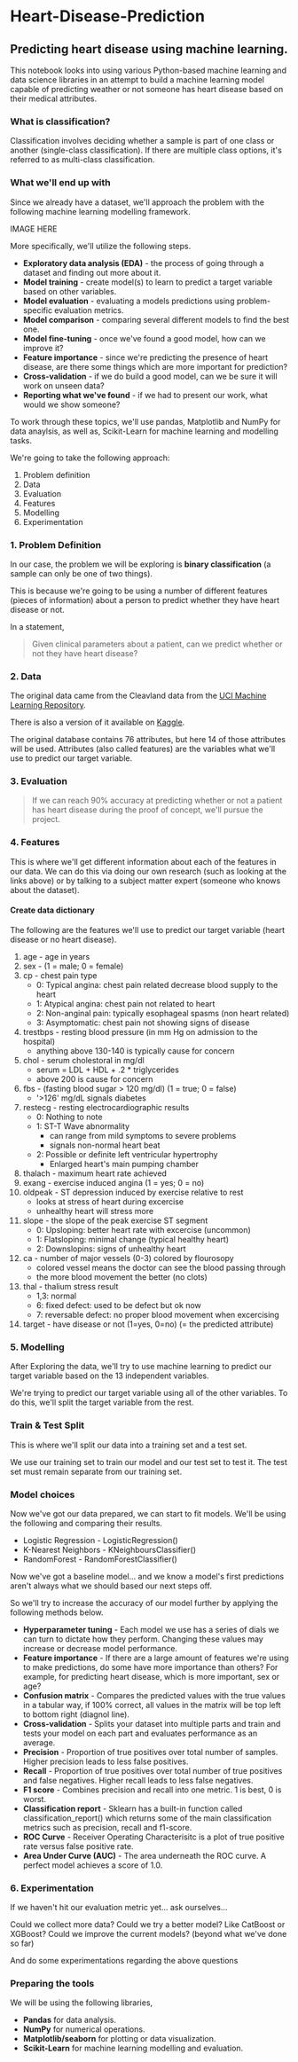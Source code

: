 # Heart-Disease-Prediction
## Predicting heart disease using machine learning.

This notebook looks into using various Python-based machine learning and data science libraries in an attempt to build a machine learning model capable of predicting weather or not someone has heart disease based on their medical attributes.

### What is classification?
Classification involves deciding whether a sample is part of one class or another (single-class classification). If there are multiple class options, it's referred to as multi-class classification.

### What we'll end up with
Since we already have a dataset, we'll approach the problem with the following machine learning modelling framework.

IMAGE HERE

More specifically, we'll utilize the following steps.

- **Exploratory data analysis (EDA)** - the process of going through a dataset and finding out more about it.
- **Model training** - create model(s) to learn to predict a target variable based on other variables.
- **Model evaluation** - evaluating a models predictions using problem-specific evaluation metrics.
- **Model comparison** - comparing several different models to find the best one.
- **Model fine-tuning** - once we've found a good model, how can we improve it?
- **Feature importance** - since we're predicting the presence of heart disease, are there some things which are more important for prediction?
- **Cross-validation** - if we do build a good model, can we be sure it will work on unseen data?
- **Reporting what we've found** - if we had to present our work, what would we show someone?

To work through these topics, we'll use pandas, Matplotlib and NumPy for data anaylsis, as well as, Scikit-Learn for machine learning and modelling tasks.

We're going to take the following approach:

1. Problem definition
2. Data
3. Evaluation
4. Features
5. Modelling
6. Experimentation

### 1. Problem Definition
In our case, the problem we will be exploring is **binary classification** (a sample can only be one of two things).

This is because we're going to be using a number of different features (pieces of information) about a person to predict whether they have heart disease or not.

In a statement,
> Given clinical parameters about a patient, can we predict whether or not they have heart disease?

### 2. Data
The original data came from the Cleavland data from the [UCI Machine Learning Repository](https://archive.ics.uci.edu/ml/datasets/heart+Disease).

There is also a version of it available on [Kaggle](https://www.kaggle.com/ronitf/heart-disease-uci).

The original database contains 76 attributes, but here 14 of those attributes will be used. Attributes (also called features) are the variables what we'll use to predict our target variable.

### 3. Evaluation
> If we can reach 90% accuracy at predicting whether or not a patient has heart disease during the proof of concept, we'll pursue the project.

### 4. Features
This is where we'll get different information about each of the features in our data. We can do this via doing our own research (such as looking at the links above) or by talking to a subject matter expert (someone who knows about the dataset).

#### Create data dictionary

The following are the features we'll use to predict our target variable (heart disease or no heart disease).

1. age - age in years
2. sex - (1 = male; 0 = female)
3. cp - chest pain type
   - 0: Typical angina: chest pain related decrease blood supply to the heart
   - 1: Atypical angina: chest pain not related to heart
   - 2: Non-anginal pain: typically esophageal spasms (non heart related)
   - 3: Asymptomatic: chest pain not showing signs of disease
4. trestbps - resting blood pressure (in mm Hg on admission to the hospital)
   - anything above 130-140 is typically cause for concern
5. chol - serum cholestoral in mg/dl
   - serum = LDL + HDL + .2 * triglycerides
   - above 200 is cause for concern
6. fbs - (fasting blood sugar > 120 mg/dl) (1 = true; 0 = false)
   - '>126' mg/dL signals diabetes
7. restecg - resting electrocardiographic results
   - 0: Nothing to note
   - 1: ST-T Wave abnormality
     - can range from mild symptoms to severe problems
     - signals non-normal heart beat
   - 2: Possible or definite left ventricular hypertrophy
     - Enlarged heart's main pumping chamber
8. thalach - maximum heart rate achieved
9. exang - exercise induced angina (1 = yes; 0 = no)
10. oldpeak - ST depression induced by exercise relative to rest
    - looks at stress of heart during excercise
    - unhealthy heart will stress more
11. slope - the slope of the peak exercise ST segment
    - 0: Upsloping: better heart rate with excercise (uncommon)
    - 1: Flatsloping: minimal change (typical healthy heart)
    - 2: Downslopins: signs of unhealthy heart
12. ca - number of major vessels (0-3) colored by flourosopy
    - colored vessel means the doctor can see the blood passing through
    - the more blood movement the better (no clots)
13. thal - thalium stress result
    - 1,3: normal
    - 6: fixed defect: used to be defect but ok now
    - 7: reversable defect: no proper blood movement when excercising
14. target - have disease or not (1=yes, 0=no) (= the predicted attribute)

### 5. Modelling 
After Exploring the data, we'll try to use machine learning to predict our target variable based on the 13 independent variables.

We're trying to predict our target variable using all of the other variables. To do this, we'll split the target variable from the rest.

### **Train & Test Split**
This is where we'll split our data into a training set and a test set.

We use our training set to train our model and our test set to test it.
The test set must remain separate from our training set.

### **Model choices**
Now we've got our data prepared, we can start to fit models. We'll be using the following and comparing their results.

- Logistic Regression - LogisticRegression()
- K-Nearest Neighbors - KNeighboursClassifier()
- RandomForest - RandomForestClassifier()

Now we've got a baseline model... and we know a model's first predictions aren't always what we should based our next steps off.

So we'll try to increase the accuracy of our model further by applying the following methods below.

- **Hyperparameter tuning** - Each model we use has a series of dials we can turn to dictate how they perform. Changing these values may increase or decrease model performance.
- **Feature importance** - If there are a large amount of features we're using to make predictions, do some have more importance than others? For example, for predicting heart disease, which is more important, sex or age?
- **Confusion matrix** - Compares the predicted values with the true values in a tabular way, if 100% correct, all values in the matrix will be top left to bottom right (diagnol line).
- **Cross-validation** - Splits your dataset into multiple parts and train and tests your model on each part and evaluates performance as an average.
- **Precision** - Proportion of true positives over total number of samples. Higher precision leads to less false positives.
- **Recall** - Proportion of true positives over total number of true positives and false negatives. Higher recall leads to less false negatives.
- **F1 score** - Combines precision and recall into one metric. 1 is best, 0 is worst.
- **Classification report** - Sklearn has a built-in function called classification_report() which returns some of the main classification metrics such as precision, recall and f1-score.
- **ROC Curve** - Receiver Operating Characterisitc is a plot of true positive rate versus false positive rate.
- **Area Under Curve (AUC)** - The area underneath the ROC curve. A perfect model achieves a score of 1.0.

### 6. Experimentation
If we haven't hit our evaluation metric yet... ask ourselves...

Could we collect more data?
Could we try a better model? Like CatBoost or XGBoost?
Could we improve the current models? (beyond what we've done so far)

And do some experimentations regarding the above questions

### Preparing the tools
We will be using the following libraries,
- **Pandas** for data analysis.
- **NumPy** for numerical operations.
- **Matplotlib/seaborn** for plotting or data visualization.
- **Scikit-Learn** for machine learning modelling and evaluation.
